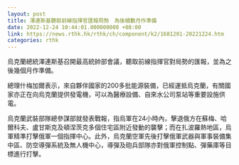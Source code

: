 ```yaml
---
layout: post
title: 澤連斯基聽取前線指揮官匯報局勢　為後續數月作準備
date: 2022-12-24 10:44:01.000000000 +08:00
link: https://news.rthk.hk/rthk/ch/component/k2/1681201-20221224.htm
categories: rthk
---
```


烏克蘭總統澤連斯基召開最高統帥部會議，聽取前線指揮官對局勢的匯報，並為之後幾個月作準備。

總理什梅加爾表示，來自夥伴國家的200多批能源裝備，已經運抵烏克蘭，有關國家亦正在向烏克蘭提供發電機，可以為醫療設備、自來水公司泵站等重要設施供電。

烏克蘭武裝部隊總參謀部就發表戰報，指烏軍在24小時內，擊退俄方在蘇梅、哈爾科夫、盧甘斯克及頓涅茨克多個住宅區附近發動的襲擊；而在扎波羅熱地區，烏軍精準打擊俄軍一個指揮中心。此外，烏克蘭空軍先後打擊俄軍武器與軍事裝備集中區、防空導彈系統及無人機中心，導彈及砲兵部隊亦對俄軍控制點、彈藥庫等目標進行打擊。
